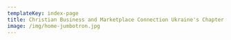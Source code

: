 ```yaml
---
templateKey: index-page
title: Christian Business and Marketplace Connection Ukraine's Chapter
image: /img/home-jumbotron.jpg
---
```

